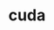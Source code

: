 ---
title: "cuda"
layout: cache
categories: [package, develop]
meta: {"versions": ["11.4.4", "11.8.0", "12.0.0", "12.2.1"], "compilers": ["gcc@=11.1.0", "gcc@=11.3.0", "gcc@=11.4.0", "gcc@=7.3.1", "gcc@=9.4.0"], "oss": ["amzn2", "ubuntu20.04", "ubuntu22.04"], "platforms": ["linux"], "targets": ["aarch64", "neoverse_v1", "ppc64le", "x86_64_v3"], "stacks": ["aws-isc", "e4s", "e4s-arm", "e4s-neoverse_v1", "e4s-power", "gpu-tests", "ml-linux-x86_64-cuda", "radiuss-aws", "root"], "num_specs": 22, "num_specs_by_stack": {"radiuss-aws": 2, "root": 22, "aws-isc": 2, "e4s-arm": 2, "e4s-neoverse_v1": 6, "e4s-power": 2, "gpu-tests": 2, "e4s": 4, "ml-linux-x86_64-cuda": 2}}
spec_details: [{"hash": "3ckfesfdvpgnqjv6zmzfy3jcdkw4zliq", "compiler": "gcc@=7.3.1", "versions": ["11.8.0"], "os": "amzn2", "platform": "linux", "target": "x86_64_v3", "variants": ["~allow-unsupported-compilers", "build_system=generic", "~dev"], "stacks": ["radiuss-aws", "root"], "size": "-", "tarball": "https://binaries.spack.io/develop/build_cache/linux-amzn2-x86_64_v3/gcc-7.3.1/cuda-11.8.0/linux-amzn2-x86_64_v3-gcc-7.3.1-cuda-11.8.0-3ckfesfdvpgnqjv6zmzfy3jcdkw4zliq.spack"}, {"hash": "usp6w5532mfrhgo3bzibrgitkcu3mwcm", "compiler": "gcc@=7.3.1", "versions": ["11.8.0"], "os": "amzn2", "platform": "linux", "target": "x86_64_v3", "variants": ["~allow-unsupported-compilers", "build_system=generic", "~dev"], "stacks": ["radiuss-aws", "root"], "size": "-", "tarball": "https://binaries.spack.io/develop/build_cache/linux-amzn2-x86_64_v3/gcc-7.3.1/cuda-11.8.0/linux-amzn2-x86_64_v3-gcc-7.3.1-cuda-11.8.0-usp6w5532mfrhgo3bzibrgitkcu3mwcm.spack"}, {"hash": "wy5vcy7lkr32dxhn3bdrxr74pik6kbz2", "compiler": "gcc@=7.3.1", "versions": ["11.8.0"], "os": "amzn2", "platform": "linux", "target": "x86_64_v3", "variants": ["~allow-unsupported-compilers", "build_system=generic", "~dev"], "stacks": ["root", "aws-isc"], "size": "-", "tarball": "https://binaries.spack.io/develop/build_cache/linux-amzn2-x86_64_v3/gcc-7.3.1/cuda-11.8.0/linux-amzn2-x86_64_v3-gcc-7.3.1-cuda-11.8.0-wy5vcy7lkr32dxhn3bdrxr74pik6kbz2.spack"}, {"hash": "ekortlfuvky7lxqycm3e3gl4mcdm6od5", "compiler": "gcc@=7.3.1", "versions": ["11.8.0"], "os": "amzn2", "platform": "linux", "target": "x86_64_v3", "variants": ["~allow-unsupported-compilers", "build_system=generic", "~dev"], "stacks": ["root", "aws-isc"], "size": "-", "tarball": "https://binaries.spack.io/develop/build_cache/linux-amzn2-x86_64_v3/gcc-7.3.1/cuda-11.8.0/linux-amzn2-x86_64_v3-gcc-7.3.1-cuda-11.8.0-ekortlfuvky7lxqycm3e3gl4mcdm6od5.spack"}, {"hash": "inmy4etlgbdo5adyu6djnoxrbx2ho4ur", "compiler": "gcc@=11.4.0", "versions": ["11.8.0"], "os": "ubuntu20.04", "platform": "linux", "target": "aarch64", "variants": ["~allow-unsupported-compilers", "build_system=generic", "~dev"], "stacks": ["e4s-arm", "root"], "size": "-", "tarball": "https://binaries.spack.io/develop/build_cache/linux-ubuntu20.04-aarch64/gcc-11.4.0/cuda-11.8.0/linux-ubuntu20.04-aarch64-gcc-11.4.0-cuda-11.8.0-inmy4etlgbdo5adyu6djnoxrbx2ho4ur.spack"}, {"hash": "ufsrlyg7gej3tiyf555fjzfgq567wy2e", "compiler": "gcc@=11.4.0", "versions": ["12.2.1"], "os": "ubuntu20.04", "platform": "linux", "target": "aarch64", "variants": ["~allow-unsupported-compilers", "build_system=generic", "~dev"], "stacks": ["e4s-arm", "root"], "size": "-", "tarball": "https://binaries.spack.io/develop/build_cache/linux-ubuntu20.04-aarch64/gcc-11.4.0/cuda-12.2.1/linux-ubuntu20.04-aarch64-gcc-11.4.0-cuda-12.2.1-ufsrlyg7gej3tiyf555fjzfgq567wy2e.spack"}, {"hash": "ngh2xf7d4dekcf3pjncogdq7lddcezyn", "compiler": "gcc@=11.4.0", "versions": ["11.8.0"], "os": "ubuntu20.04", "platform": "linux", "target": "neoverse_v1", "variants": ["~allow-unsupported-compilers", "build_system=generic", "~dev"], "stacks": ["root", "e4s-neoverse_v1"], "size": "-", "tarball": "https://binaries.spack.io/develop/build_cache/linux-ubuntu20.04-neoverse_v1/gcc-11.4.0/cuda-11.8.0/linux-ubuntu20.04-neoverse_v1-gcc-11.4.0-cuda-11.8.0-ngh2xf7d4dekcf3pjncogdq7lddcezyn.spack"}, {"hash": "ev2guxpslidebdhs3wa3z6pw4f7mfemg", "compiler": "gcc@=11.4.0", "versions": ["11.8.0"], "os": "ubuntu20.04", "platform": "linux", "target": "neoverse_v1", "variants": ["~allow-unsupported-compilers", "build_system=generic", "~dev"], "stacks": ["root", "e4s-neoverse_v1"], "size": "-", "tarball": "https://binaries.spack.io/develop/build_cache/linux-ubuntu20.04-neoverse_v1/gcc-11.4.0/cuda-11.8.0/linux-ubuntu20.04-neoverse_v1-gcc-11.4.0-cuda-11.8.0-ev2guxpslidebdhs3wa3z6pw4f7mfemg.spack"}, {"hash": "5jz75w35ueo4tqvjnke6j5neyfnra6x3", "compiler": "gcc@=11.4.0", "versions": ["12.2.1"], "os": "ubuntu20.04", "platform": "linux", "target": "neoverse_v1", "variants": ["~allow-unsupported-compilers", "build_system=generic", "~dev"], "stacks": ["root", "e4s-neoverse_v1"], "size": "-", "tarball": "https://binaries.spack.io/develop/build_cache/linux-ubuntu20.04-neoverse_v1/gcc-11.4.0/cuda-12.2.1/linux-ubuntu20.04-neoverse_v1-gcc-11.4.0-cuda-12.2.1-5jz75w35ueo4tqvjnke6j5neyfnra6x3.spack"}, {"hash": "uoy42qfo5v3yboxcrj45nhgp22hvtzm6", "compiler": "gcc@=11.4.0", "versions": ["12.2.1"], "os": "ubuntu20.04", "platform": "linux", "target": "neoverse_v1", "variants": ["~allow-unsupported-compilers", "build_system=generic", "~dev"], "stacks": ["root", "e4s-neoverse_v1"], "size": "-", "tarball": "https://binaries.spack.io/develop/build_cache/linux-ubuntu20.04-neoverse_v1/gcc-11.4.0/cuda-12.2.1/linux-ubuntu20.04-neoverse_v1-gcc-11.4.0-cuda-12.2.1-uoy42qfo5v3yboxcrj45nhgp22hvtzm6.spack"}, {"hash": "wzvauzopmqrju3faa5hp6ti67nr25vqh", "compiler": "gcc@=11.4.0", "versions": ["11.8.0"], "os": "ubuntu20.04", "platform": "linux", "target": "neoverse_v1", "variants": ["~allow-unsupported-compilers", "build_system=generic", "~dev"], "stacks": ["root", "e4s-neoverse_v1"], "size": "-", "tarball": "https://binaries.spack.io/develop/build_cache/linux-ubuntu20.04-neoverse_v1/gcc-11.4.0/cuda-11.8.0/linux-ubuntu20.04-neoverse_v1-gcc-11.4.0-cuda-11.8.0-wzvauzopmqrju3faa5hp6ti67nr25vqh.spack"}, {"hash": "3rufdhkizor2ea2pex2y7xre6mknn7cv", "compiler": "gcc@=11.4.0", "versions": ["12.2.1"], "os": "ubuntu20.04", "platform": "linux", "target": "neoverse_v1", "variants": ["~allow-unsupported-compilers", "build_system=generic", "~dev"], "stacks": ["root", "e4s-neoverse_v1"], "size": "-", "tarball": "https://binaries.spack.io/develop/build_cache/linux-ubuntu20.04-neoverse_v1/gcc-11.4.0/cuda-12.2.1/linux-ubuntu20.04-neoverse_v1-gcc-11.4.0-cuda-12.2.1-3rufdhkizor2ea2pex2y7xre6mknn7cv.spack"}, {"hash": "ccyb342it2gmipo7s2sgamszdn4vgaui", "compiler": "gcc@=9.4.0", "versions": ["11.4.4"], "os": "ubuntu20.04", "platform": "linux", "target": "ppc64le", "variants": ["~allow-unsupported-compilers", "build_system=generic", "~dev"], "stacks": ["e4s-power", "root"], "size": "-", "tarball": "https://binaries.spack.io/develop/build_cache/linux-ubuntu20.04-ppc64le/gcc-9.4.0/cuda-11.4.4/linux-ubuntu20.04-ppc64le-gcc-9.4.0-cuda-11.4.4-ccyb342it2gmipo7s2sgamszdn4vgaui.spack"}, {"hash": "4yvn3dxzhm3dfw4hjouarcv6rknggiy2", "compiler": "gcc@=9.4.0", "versions": ["11.4.4"], "os": "ubuntu20.04", "platform": "linux", "target": "ppc64le", "variants": ["~allow-unsupported-compilers", "build_system=generic", "~dev"], "stacks": ["e4s-power", "root"], "size": "-", "tarball": "https://binaries.spack.io/develop/build_cache/linux-ubuntu20.04-ppc64le/gcc-9.4.0/cuda-11.4.4/linux-ubuntu20.04-ppc64le-gcc-9.4.0-cuda-11.4.4-4yvn3dxzhm3dfw4hjouarcv6rknggiy2.spack"}, {"hash": "5ysfyjfuybr2eoaw6jvc6pnlzkyhult6", "compiler": "gcc@=11.1.0", "versions": ["12.0.0"], "os": "ubuntu20.04", "platform": "linux", "target": "x86_64_v3", "variants": ["~allow-unsupported-compilers", "build_system=generic", "~dev"], "stacks": ["root", "gpu-tests"], "size": "-", "tarball": "https://binaries.spack.io/develop/build_cache/linux-ubuntu20.04-x86_64_v3/gcc-11.1.0/cuda-12.0.0/linux-ubuntu20.04-x86_64_v3-gcc-11.1.0-cuda-12.0.0-5ysfyjfuybr2eoaw6jvc6pnlzkyhult6.spack"}, {"hash": "opajy4zuh7vjrltqmirpt7pfeyzp5i6h", "compiler": "gcc@=11.1.0", "versions": ["12.0.0"], "os": "ubuntu20.04", "platform": "linux", "target": "x86_64_v3", "variants": ["~allow-unsupported-compilers", "build_system=generic", "~dev"], "stacks": ["root", "gpu-tests"], "size": "-", "tarball": "https://binaries.spack.io/develop/build_cache/linux-ubuntu20.04-x86_64_v3/gcc-11.1.0/cuda-12.0.0/linux-ubuntu20.04-x86_64_v3-gcc-11.1.0-cuda-12.0.0-opajy4zuh7vjrltqmirpt7pfeyzp5i6h.spack"}, {"hash": "qjc2sk3ojiamufh4tfdzln2sei5fukgp", "compiler": "gcc@=11.4.0", "versions": ["11.8.0"], "os": "ubuntu20.04", "platform": "linux", "target": "x86_64_v3", "variants": ["~allow-unsupported-compilers", "build_system=generic", "~dev"], "stacks": ["e4s", "root"], "size": "-", "tarball": "https://binaries.spack.io/develop/build_cache/linux-ubuntu20.04-x86_64_v3/gcc-11.4.0/cuda-11.8.0/linux-ubuntu20.04-x86_64_v3-gcc-11.4.0-cuda-11.8.0-qjc2sk3ojiamufh4tfdzln2sei5fukgp.spack"}, {"hash": "7gf6gzje2jweixj5pisy6tc2tdi7cyr4", "compiler": "gcc@=11.4.0", "versions": ["12.2.1"], "os": "ubuntu20.04", "platform": "linux", "target": "x86_64_v3", "variants": ["~allow-unsupported-compilers", "build_system=generic", "~dev"], "stacks": ["e4s", "root"], "size": "-", "tarball": "https://binaries.spack.io/develop/build_cache/linux-ubuntu20.04-x86_64_v3/gcc-11.4.0/cuda-12.2.1/linux-ubuntu20.04-x86_64_v3-gcc-11.4.0-cuda-12.2.1-7gf6gzje2jweixj5pisy6tc2tdi7cyr4.spack"}, {"hash": "hhxfhlqh3uawliwon2eyvjq4buhnu276", "compiler": "gcc@=11.4.0", "versions": ["12.2.1"], "os": "ubuntu20.04", "platform": "linux", "target": "x86_64_v3", "variants": ["~allow-unsupported-compilers", "build_system=generic", "~dev"], "stacks": ["e4s", "root"], "size": "-", "tarball": "https://binaries.spack.io/develop/build_cache/linux-ubuntu20.04-x86_64_v3/gcc-11.4.0/cuda-12.2.1/linux-ubuntu20.04-x86_64_v3-gcc-11.4.0-cuda-12.2.1-hhxfhlqh3uawliwon2eyvjq4buhnu276.spack"}, {"hash": "r7fdfpzqmvx4qrt52n7fudm5mvxm4xm4", "compiler": "gcc@=11.4.0", "versions": ["11.8.0"], "os": "ubuntu20.04", "platform": "linux", "target": "x86_64_v3", "variants": ["~allow-unsupported-compilers", "build_system=generic", "~dev"], "stacks": ["e4s", "root"], "size": "-", "tarball": "https://binaries.spack.io/develop/build_cache/linux-ubuntu20.04-x86_64_v3/gcc-11.4.0/cuda-11.8.0/linux-ubuntu20.04-x86_64_v3-gcc-11.4.0-cuda-11.8.0-r7fdfpzqmvx4qrt52n7fudm5mvxm4xm4.spack"}, {"hash": "2nfhpt4thr6jid2fiid7eaczb7lawvb7", "compiler": "gcc@=11.3.0", "versions": ["11.8.0"], "os": "ubuntu22.04", "platform": "linux", "target": "x86_64_v3", "variants": ["~allow-unsupported-compilers", "build_system=generic", "~dev"], "stacks": ["root", "ml-linux-x86_64-cuda"], "size": "-", "tarball": "https://binaries.spack.io/develop/build_cache/linux-ubuntu22.04-x86_64_v3/gcc-11.3.0/cuda-11.8.0/linux-ubuntu22.04-x86_64_v3-gcc-11.3.0-cuda-11.8.0-2nfhpt4thr6jid2fiid7eaczb7lawvb7.spack"}, {"hash": "2dvlpncef3fnvvvxjhpupdo6p6yn3l6e", "compiler": "gcc@=11.3.0", "versions": ["11.8.0"], "os": "ubuntu22.04", "platform": "linux", "target": "x86_64_v3", "variants": ["~allow-unsupported-compilers", "build_system=generic", "~dev"], "stacks": ["root", "ml-linux-x86_64-cuda"], "size": "-", "tarball": "https://binaries.spack.io/develop/build_cache/linux-ubuntu22.04-x86_64_v3/gcc-11.3.0/cuda-11.8.0/linux-ubuntu22.04-x86_64_v3-gcc-11.3.0-cuda-11.8.0-2dvlpncef3fnvvvxjhpupdo6p6yn3l6e.spack"}]
---